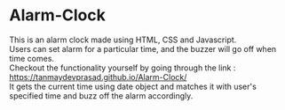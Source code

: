 # Alarm-Clock
This is an alarm clock made using HTML, CSS and Javascript.<br> Users can set alarm for a particular time, and the buzzer will go off when time comes. <br> Checkout the functionality yourself by going through the link : https://tanmaydevprasad.github.io/Alarm-Clock/ <br> It gets the current time using date object and matches it with user's specified time and buzz off the alarm accordingly.
